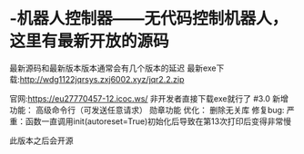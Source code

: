 # -机器人控制器——无代码控制机器人，这里有最新开放的源码
最新源码和最新版本版本通常会有几个版本的延迟
最新exe下载:http://wdg1122jqrsys.zxj6002.xyz/jqr2.2.zip

官网:https://eu27770457-12.icoc.ws/
非开发者直接下载exe就行了
#3.0
新增功能：
高级命令行（可发送任意请求）
勋章功能
优化：
删除无关库
修复bug:
严重：函数一直调用init(autoreset=True)初始化后导致在第13次打印后变得非常慢

此版本之后会开源
